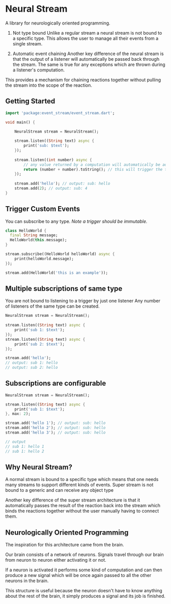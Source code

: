 # Neural Stream
A library for neurologically oriented programming.

1. Not type bound
Unlike a regular stream a neural stream is not bound to a specific type. 
This allows the user to manage all their events from a single stream.

2. Automatic event chaining
Another key difference of the neural stream is that the output of a listener will automatically be passed back through the stream.
The same is true for any exceptions which are thrown during a listener's computation.

This provides a mechanism for chaining reactions together without pulling the stream into the 
scope of the reaction. 

## Getting Started
``` Dart
import 'package:event_stream/event_stream.dart';

void main() {

    NeuralStream stream = NeuralStream();
    
    stream.listen((String text) async {
        print('sub: $text');
    });
    
    stream.listen((int number) async {
        // any value returned by a computation will automatically be added back into the stream.
        return (number + number).toString(); // this will trigger the text listener.
    });
    
    stream.add('hello'); // output: sub: hello
    stream.add(2); // output: sub: 4
}
```

## Trigger Custom Events
You can subscribe to any type. *Note a trigger should be immutable.*
``` Dart
class HelloWorld {
  final String message;
  HelloWorld(this.message);
}

stream.subscribe((HelloWorld helloWorld) async {
    print(helloWorld.message);
});

stream.add(HelloWorld('this is an example'));
```

## Multiple subscriptions of same type
You are not bound to listening to a trigger by just one listener
Any number of listeners of the same type can be created.
``` Dart
NeuralStream stream = NeuralStream();
    
stream.listen((String text) async {
    print('sub 1: $text');
});
stream.listen((String text) async {
    print('sub 2: $text');
});

stream.add('hello'); 
// output: sub 1: hello
// output: sub 2: hello
```

## Subscriptions are configurable
``` Dart
NeuralStream stream = NeuralStream();

stream.listen((String text) async {
    print('sub 1: $text');
}, max: 2);

stream.add('hello 1'); // output: sub: hello
stream.add('hello 2'); // output: sub: hello
stream.add('hello 3'); // output: sub: hello

// output
// sub 1: hello 1
// sub 1: hello 2
```


## Why Neural Stream?
A normal stream is bound to a specific type <T> which means that one needs many streams to support
different kinds of events. Super stream is not bound to a generic and can receive any object type

Another key difference of the super stream architecture is that it automatically passes the result 
of the reaction back into the stream which binds the reactions together without the user manually
having to connect them.


## Neurologically Oriented Programming
The inspiration for this architecture came from the brain. 

Our brain consists of a network of neurons. Signals travel through our brain from neuron to neuron
either activating it or not. 

If a neuron is activated it performs some kind of computation and can then produce a new signal
which will be once again passed to all the other neurons in the brain.

This structure is useful because the neuron doesn't have to know anything about the rest of the brain, it 
simply produces a signal and its job is finished. 



